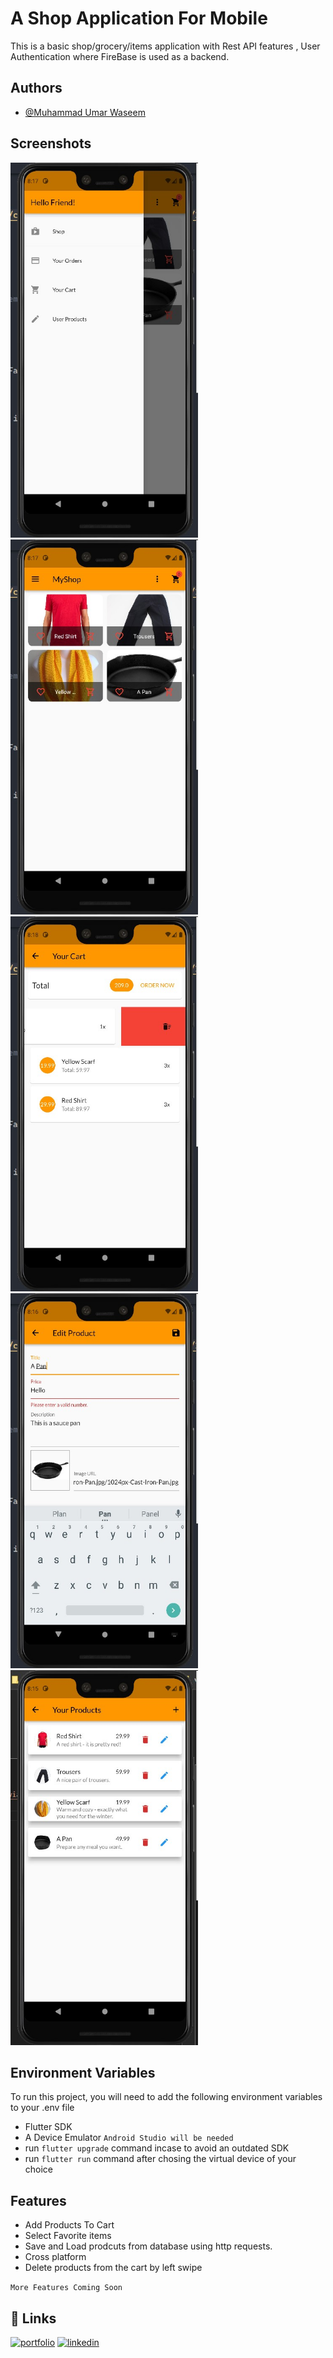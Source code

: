 
# A Shop Application For Mobile

This is a basic shop/grocery/items application with Rest API features , User Authentication where FireBase is used as a backend. 

## Authors

- [@Muhammad Umar Waseem](https://www.github.com/umar-waseem)


## Screenshots

<p>
<img src="images/appDrawer.jpg" alt="drawing" width="300" height="600"/>
<img src="images/homePage.jpg" alt="drawing" width="300" height="600"/>
<img src="images/cartScreen.jpg" alt="drawing" width="300" height="600"/>
<img src="images/EditandAddScreen.jpg" alt="drawing" width="300" height="600"/>
<img src="images/userProducts.jpg" alt="drawing" width="300" height="600"/>
<p>








## Environment Variables

To run this project, you will need to add the following environment variables to your .env file

- Flutter SDK
- A Device Emulator `Android Studio will be needed`
- run
`flutter upgrade` command incase to avoid an outdated SDK
- run 
`flutter run` command after chosing the virtual device of your choice 


## Features

- Add Products To Cart
- Select Favorite items
- Save and Load prodcuts from database using http requests.
- Cross platform 
- Delete products from the cart by left swipe

`More Features Coming Soon`




## 🔗 Links
[![portfolio](https://img.shields.io/badge/my_portfolio-000?style=for-the-badge&logo=ko-fi&logoColor=white)](https://umar-waseem.github.io/BasicPortfolio/)
[![linkedin](https://img.shields.io/badge/linkedin-0A66C2?style=for-the-badge&logo=linkedin&logoColor=white)](www.linkedin.com/in/umarwaseem)

